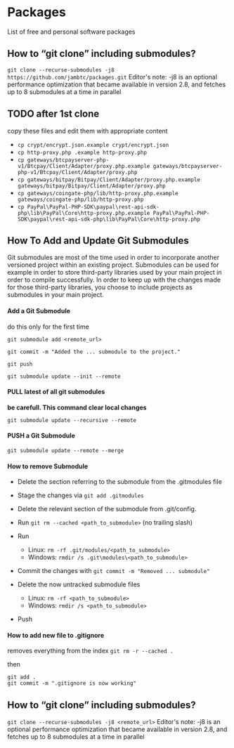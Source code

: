 # Packages
List of free and personal software packages


## How to “git clone” including submodules?
`git clone --recurse-submodules -j8 https://github.com/jambtc/packages.git`
Editor's note: -j8 is an optional performance optimization that became available in version 2.8, and fetches up to 8 submodules at a time in parallel

## TODO after 1st clone
copy these files and edit them with appropriate content

- `cp crypt/encrypt.json.example crypt/encrypt.json`
- `cp http-proxy.php .example http-proxy.php`
- `cp gateways/btcpayserver-php-v1/Btcpay/Client/Adapter/proxy.php.example gateways/btcpayserver-php-v1/Btcpay/Client/Adapter/proxy.php`
- `cp gateways/bitpay/Bitpay/Client/Adapter/proxy.php.example gateways/bitpay/Bitpay/Client/Adapter/proxy.php`
- `cp gateways/coingate-php/lib/http-proxy.php.example gateways/coingate-php/lib/http-proxy.php`
- `cp PayPal\PayPal-PHP-SDK\paypal\rest-api-sdk-php\lib\PayPal\Core\http-proxy.php.example PayPal\PayPal-PHP-SDK\paypal\rest-api-sdk-php\lib\PayPal\Core\http-proxy.php`





## How To Add and Update Git Submodules
Git submodules are most of the time used in order to incorporate another versioned project within an existing project.
Submodules can be used for example in order to store third-party libraries used by your main project in order to compile successfully.
In order to keep up with the changes made for those third-party libraries, you choose to include projects as submodules in your main project.


#### Add a Git Submodule
do this only for the first time
```
git submodule add <remote_url>

git commit -m "Added the ... submodule to the project."

git push

git submodule update --init --remote
```

#### PULL latest of all git submodules  
**be carefull. This command clear local changes**
```
git submodule update --recursive --remote
```


#### PUSH a Git Submodule
```
git submodule update --remote --merge
```


#### How to remove Submodule
- Delete the section referring to the submodule from the .gitmodules file
- Stage the changes via `git add .gitmodules`
- Delete the relevant section of the submodule from .git/config.
- Run `git rm --cached <path_to_submodule>` (no trailing slash)
- Run
	- Linux: `rm -rf .git/modules/<path_to_submodule>`
	- Windows: `rmdir /s .git\modules\<path_to_submodule>`

- Commit the changes with `git commit -m "Removed ... submodule"`
- Delete the now untracked submodule files
	- Linux: `rm -rf <path_to_submodule>`
	- Windows: `rmdir /s <path_to_submodule>`
- Push


#### How to add new file to .gitignore
removes everything from the index
`git rm -r --cached .`

then
```
git add .
git commit -m ".gitignore is now working"
```

## How to “git clone” including submodules?
`git clone --recurse-submodules -j8 <remote_url>`
Editor's note: -j8 is an optional performance optimization that became available in version 2.8, and fetches up to 8 submodules at a time in parallel
